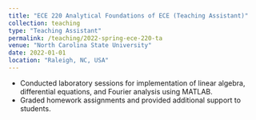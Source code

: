 ```yaml
---
title: "ECE 220 Analytical Foundations of ECE (Teaching Assistant)"
collection: teaching
type: "Teaching Assistant"
permalink: /teaching/2022-spring-ece-220-ta
venue: "North Carolina State University"
date: 2022-01-01
location: "Raleigh, NC, USA"
---
```


- Conducted laboratory sessions for implementation of linear algebra, differential equations, and Fourier analysis using MATLAB.
- Graded homework assignments and provided additional support to students.

